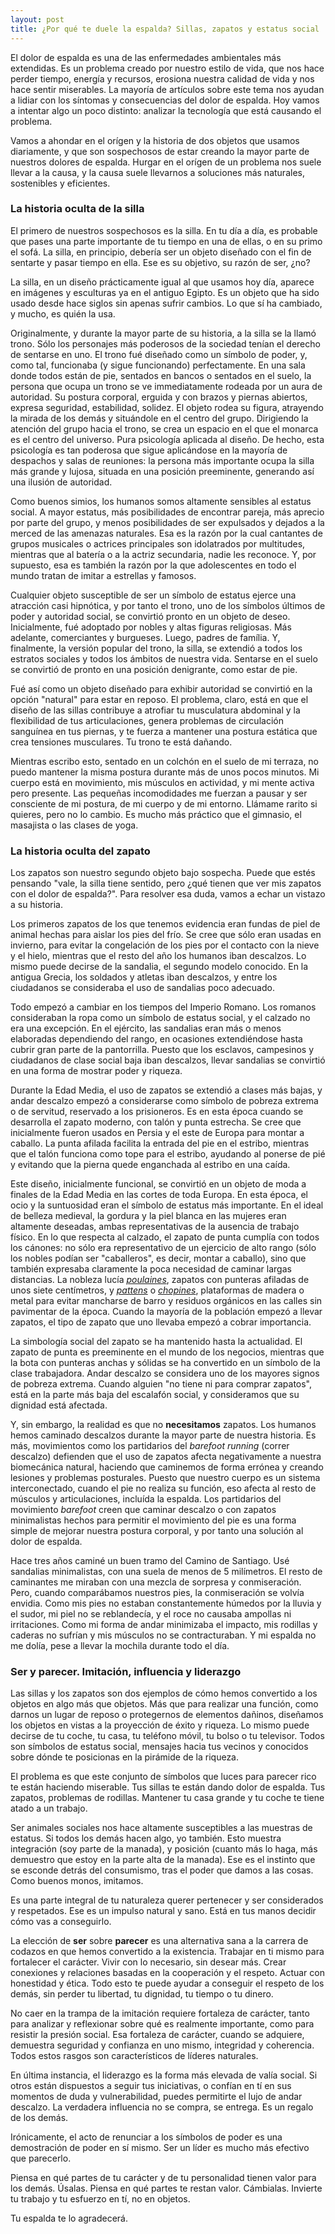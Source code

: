 ```yaml
---
layout: post
title: ¿Por qué te duele la espalda? Sillas, zapatos y estatus social
---
```


El dolor de espalda es una de las enfermedades ambientales más extendidas. Es un problema creado por nuestro estilo de vida, que nos hace perder tiempo, energía y recursos, erosiona nuestra calidad de vida y nos hace sentir miserables. La mayoría de artículos sobre este tema nos ayudan a lidiar con los síntomas y consecuencias del dolor de espalda. Hoy vamos a intentar algo un poco distinto: analizar la tecnología que está causando el problema.

Vamos a ahondar en el orígen y la historia de dos objetos que usamos diariamente, y que son sospechosos de estar creando la mayor parte de nuestros dolores de espalda. Hurgar en el orígen de un problema nos suele llevar a la causa, y la causa suele llevarnos a soluciones más naturales, sostenibles y eficientes.


### La historia oculta de la silla

El primero de nuestros sospechosos es la silla. En tu día a día, es probable que pases una parte importante de tu tiempo en una de ellas, o en su primo el sofá. La silla, en principio, debería ser un objeto diseñado con el fin de sentarte y pasar tiempo en ella. Ese es su objetivo, su razón de ser, ¿no?

La silla, en un diseño prácticamente igual al que usamos hoy día, aparece en imágenes y esculturas ya en el antiguo Egipto. Es un objeto que ha sido usado desde hace siglos sin apenas sufrir cambios. Lo que sí ha cambiado, y mucho, es quién la usa.

Originalmente, y durante la mayor parte de su historia, a la silla se la llamó trono. Sólo los personajes más poderosos de la sociedad tenían el derecho de sentarse en uno. El trono fué diseñado como un símbolo de poder, y, como tal, funcionaba (y sigue funcionando) perfectamente. En una sala donde todos están de pie, sentados en bancos o sentados en el suelo, la persona que ocupa un trono se ve immediatamente rodeada por un aura de autoridad. Su postura corporal, erguida y con brazos y piernas abiertos, expresa seguridad, estabilidad, solidez. El objeto rodea su figura, atrayendo la mirada de los demás y situándole en el centro del grupo. Dirigiendo la atención del grupo hacia el trono, se crea un espacio en el que el monarca es el centro del universo. Pura psicología aplicada al diseño. De hecho, esta psicología es tan poderosa que sigue aplicándose en la mayoría de despachos y salas de reuniones: la persona más importante ocupa la silla más grande y lujosa, situada en una posición preeminente, generando así una ilusión de autoridad.

Como buenos simios, los humanos somos altamente sensibles al estatus social. A mayor estatus, más posibilidades de encontrar pareja, más aprecio por parte del grupo, y menos posibilidades de ser expulsados y dejados a la merced de las amenazas naturales. Esa es la razón por la cual cantantes de grupos musicales o actrices principales son idolatrados por multitudes, mientras que al batería o a la actriz secundaria, nadie les reconoce. Y, por supuesto, esa es también la razón por la que adolescentes en todo el mundo tratan de imitar a estrellas y famosos.

Cualquier objeto susceptible de ser un símbolo de estatus ejerce una atracción casi hipnótica, y por tanto el trono, uno de los símbolos últimos de poder y autoridad social, se convirtió pronto en un objeto de deseo. Inicialmente, fué adoptado por nobles y altas figuras religiosas. Más adelante, comerciantes y burgueses. Luego, padres de família. Y, finalmente, la versión popular del trono, la silla, se extendió a todos los estratos sociales y todos los ámbitos de nuestra vida. Sentarse en el suelo se convirtió de pronto en una posición denigrante, como estar de pie.

Fué así como un objeto diseñado para exhibir autoridad se convirtió en la opción "natural" para estar en reposo. El problema, claro, está en que el diseño de las sillas contribuye a atrofiar tu musculatura abdominal y la flexibilidad de tus articulaciones, genera problemas de circulación sanguínea en tus piernas, y te fuerza a mantener una postura estática que crea tensiones musculares. Tu trono te está dañando.

Mientras escribo esto, sentado en un colchón en el suelo de mi terraza, no puedo mantener la misma postura durante más de unos pocos minutos. Mi cuerpo está en movimiento, mis músculos en actividad, y mi mente activa pero presente. Las pequeñas incomodidades me fuerzan a pausar y ser consciente de mi postura, de mi cuerpo y de mi entorno. Llámame rarito si quieres, pero no lo cambio. Es mucho más práctico que el gimnasio, el masajista o las clases de yoga.


### La historia oculta del zapato

Los zapatos son nuestro segundo objeto bajo sospecha. Puede que estés pensando "vale, la silla tiene sentido, pero ¿qué tienen que ver mis zapatos con el dolor de espalda?". Para resolver esa duda, vamos a echar un vistazo a su historia.

Los primeros zapatos de los que tenemos evidencia eran fundas de piel de animal hechas para aislar los pies del frío. Se cree que sólo eran usadas en invierno, para evitar la congelación de los pies por el contacto con la nieve y el hielo, mientras que el resto del año los humanos iban descalzos. Lo mismo puede decirse de la sandalia, el segundo modelo conocido. En la antigua Grecia, los soldados y atletas iban descalzos, y entre los ciudadanos se consideraba el uso de sandalias poco adecuado.

Todo empezó a cambiar en los tiempos del Imperio Romano. Los romanos consideraban la ropa como un símbolo de estatus social, y el calzado no era una excepción. En el ejército, las sandalias eran más o menos elaboradas dependiendo del rango, en ocasiones extendiéndose hasta cubrir gran parte de la pantorrilla. Puesto que los esclavos, campesinos y ciudadanos de clase social baja iban descalzos, llevar sandalias se convirtió en una forma de mostrar poder y riqueza.

Durante la Edad Media, el uso de zapatos se extendió a clases más bajas, y andar descalzo empezó a considerarse como símbolo de pobreza extrema o de servitud, reservado a los prisioneros. Es en esta época cuando se desarrolla el zapato moderno, con talón y punta estrecha. Se cree que inicialmente fueron usados en Persia y el este de Europa para montar a caballo. La punta afilada facilita la entrada del pie en el estribo, mientras que el talón funciona como tope para el estribo, ayudando al ponerse de pié y evitando que la pierna quede enganchada al estribo en una caída.

Este diseño, inicialmente funcional, se convirtió en un objeto de moda a finales de la Edad Media en las cortes de toda Europa. En esta época, el ocio y la suntuosidad eran el símbolo de estatus más importante. En el ideal de belleza medieval, la gordura y la piel blanca en las mujeres eran altamente deseadas, ambas representativas de la ausencia de trabajo físico. En lo que respecta al calzado, el zapato de punta cumplía con todos los cánones: no sólo era representativo de un ejercicio de alto rango (sólo los nobles podían ser "caballeros", es decir, montar a caballo), sino que también expresaba claramente la poca necesidad de caminar largas distancias. La nobleza lucía [*poulaines*](https://en.wikipedia.org/wiki/Crakow), zapatos con punteras afiladas de unos siete centímetros, y [*pattens*](<https://en.wikipedia.org/wiki/Patten_(shoe)>) o [*chopines*](https://en.wikipedia.org/wiki/Chopine), plataformas de madera o metal para evitar mancharse de barro y residuos orgánicos en las calles sin pavimentar de la época. Cuando la mayoría de la población empezó a llevar zapatos, el tipo de zapato que uno llevaba empezó a cobrar importancia.

La simbología social del zapato se ha mantenido hasta la actualidad. El zapato de punta es preeminente en el mundo de los negocios, mientras que la bota con punteras anchas y sólidas se ha convertido en un símbolo de la clase trabajadora. Andar descalzo se considera uno de los mayores signos de pobreza extrema. Cuando alguien "no tiene ni para comprar zapatos", está en la parte más baja del escalafón social, y consideramos que su dignidad está afectada.

Y, sin embargo, la realidad es que no **necesitamos** zapatos. Los humanos hemos caminado descalzos durante la mayor parte de nuestra historia. Es más, movimientos como los partidarios del *barefoot running* (correr descalzo) defienden que el uso de zapatos afecta negativamente a nuestra biomecánica natural, haciendo que caminemos de forma errónea y creando lesiones y problemas posturales. Puesto que nuestro cuerpo es un sistema interconectado, cuando el pie no realiza su función, eso afecta al resto de músculos y articulaciones, incluída la espalda. Los partidarios del movimiento *barefoot* creen que caminar descalzo o con zapatos minimalistas hechos para permitir el movimiento del pie es una forma simple de mejorar nuestra postura corporal, y por tanto una solución al dolor de espalda.

Hace tres años caminé un buen tramo del Camino de Santiago. Usé sandalias minimalistas, con una suela de menos de 5 milímetros. El resto de caminantes me miraban con una mezcla de sorpresa y conmiseración. Pero, cuando comparábamos nuestros pies, la conmiseración se volvía envidia. Como mis pies no estaban constantemente húmedos por la lluvia y el sudor, mi piel no se reblandecía, y el roce no causaba ampollas ni irritaciones. Como mi forma de andar minimizaba el impacto, mis rodillas y caderas no sufrían y mis músculos no se contracturaban. Y mi espalda no me dolía, pese a llevar la mochila durante todo el día.


### Ser y parecer. Imitación, influencia y liderazgo

Las sillas y los zapatos son dos ejemplos de cómo hemos convertido a los objetos en algo más que objetos. Más que para realizar una función, como darnos un lugar de reposo o protegernos de elementos dañinos, diseñamos los objetos en vistas a la proyección de éxito y riqueza. Lo mismo puede decirse de tu coche, tu casa, tu teléfono móvil, tu bolso o tu televisor. Todos son símbolos de estatus social, mensajes hacia tus vecinos y conocidos sobre dónde te posicionas en la pirámide de la riqueza.

El problema es que este conjunto de símbolos que luces para parecer rico te están haciendo miserable. Tus sillas te están dando dolor de espalda. Tus zapatos, problemas de rodillas. Mantener tu casa grande y tu coche te tiene atado a un trabajo.

Ser animales sociales nos hace altamente susceptibles a las muestras de estatus. Si todos los demás hacen algo, yo también. Esto muestra integración (soy parte de la manada), y posición (cuanto más lo haga, más demuestro que estoy en la parte alta de la manada). Ese es el instinto que se esconde detrás del consumismo, tras el poder que damos a las cosas. Como buenos monos, imitamos.

Es una parte integral de tu naturaleza querer pertenecer y ser considerados y respetados. Ese es un impulso natural y sano. Está en tus manos decidir cómo vas a conseguirlo.

La elección de **ser** sobre **parecer** es una alternativa sana a la carrera de codazos en que hemos convertido a la existencia. Trabajar en ti mismo para fortalecer el carácter. Vivir con lo necesario, sin desear más. Crear conexiones y relaciones basadas en la cooperación y el respeto. Actuar con honestidad y ética. Todo esto te puede ayudar a conseguir el respeto de los demás, sin perder tu libertad, tu dignidad, tu tiempo o tu dinero.

No caer en la trampa de la imitación requiere fortaleza de carácter, tanto para analizar y reflexionar sobre qué es realmente importante, como para resistir la presión social. Esa fortaleza de carácter, cuando se adquiere, demuestra seguridad y confianza en uno mismo, integridad y coherencia. Todos estos rasgos son característicos de líderes naturales.

En última instancia, el liderazgo es la forma más elevada de valía social. Si otros están dispuestos a seguir tus iniciativas, o confían en tí en sus momentos de duda y vulnerabilidad, puedes permitirte el lujo de andar descalzo. La verdadera influencia no se compra, se entrega. Es un regalo de los demás.

Irónicamente, el acto de renunciar a los símbolos de poder es una demostración de poder en sí mismo. Ser un líder es mucho más efectivo que parecerlo.

Piensa en qué partes de tu carácter y de tu personalidad tienen valor para los demás. Úsalas. Piensa en qué partes te restan valor. Cámbialas. Invierte tu trabajo y tu esfuerzo en tí, no en objetos.

Tu espalda te lo agradecerá.
